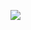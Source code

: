 
![](https://www.google.com/url?sa=i&url=https%3A%2F%2Fgifer.com%2Fpt%2Fgifs%2Fone-piece-strong-world&psig=AOvVaw0AOb8T1GjT2cfziIUHU9MP&ust=1684235486605000&source=images&cd=vfe&ved=0CA4QjRxqFwoTCLjwnqWY9_4CFQAAAAAdAAAAABAW)
